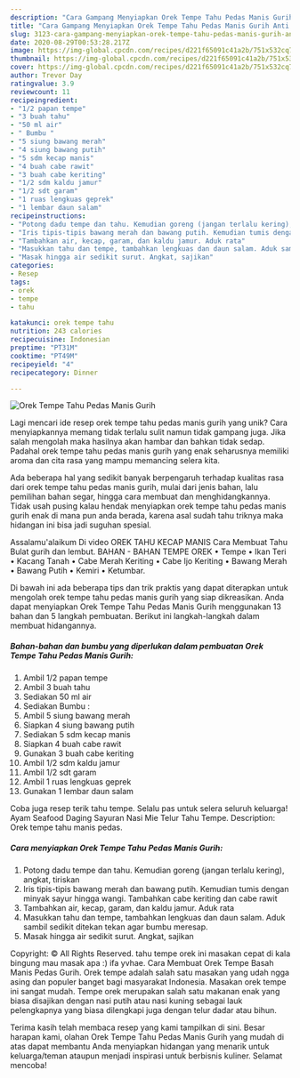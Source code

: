 ```yaml
---
description: "Cara Gampang Menyiapkan Orek Tempe Tahu Pedas Manis Gurih Anti Gagal"
title: "Cara Gampang Menyiapkan Orek Tempe Tahu Pedas Manis Gurih Anti Gagal"
slug: 3123-cara-gampang-menyiapkan-orek-tempe-tahu-pedas-manis-gurih-anti-gagal
date: 2020-08-29T00:53:28.217Z
image: https://img-global.cpcdn.com/recipes/d221f65091c41a2b/751x532cq70/orek-tempe-tahu-pedas-manis-gurih-foto-resep-utama.jpg
thumbnail: https://img-global.cpcdn.com/recipes/d221f65091c41a2b/751x532cq70/orek-tempe-tahu-pedas-manis-gurih-foto-resep-utama.jpg
cover: https://img-global.cpcdn.com/recipes/d221f65091c41a2b/751x532cq70/orek-tempe-tahu-pedas-manis-gurih-foto-resep-utama.jpg
author: Trevor Day
ratingvalue: 3.9
reviewcount: 11
recipeingredient:
- "1/2 papan tempe"
- "3 buah tahu"
- "50 ml air"
- " Bumbu "
- "5 siung bawang merah"
- "4 siung bawang putih"
- "5 sdm kecap manis"
- "4 buah cabe rawit"
- "3 buah cabe keriting"
- "1/2 sdm kaldu jamur"
- "1/2 sdt garam"
- "1 ruas lengkuas geprek"
- "1 lembar daun salam"
recipeinstructions:
- "Potong dadu tempe dan tahu. Kemudian goreng (jangan terlalu kering), angkat, tiriskan"
- "Iris tipis-tipis bawang merah dan bawang putih. Kemudian tumis dengan minyak sayur hingga wangi. Tambahkan cabe keriting dan cabe rawit"
- "Tambahkan air, kecap, garam, dan kaldu jamur. Aduk rata"
- "Masukkan tahu dan tempe, tambahkan lengkuas dan daun salam. Aduk sambil sedikit ditekan tekan agar bumbu meresap."
- "Masak hingga air sedikit surut. Angkat, sajikan"
categories:
- Resep
tags:
- orek
- tempe
- tahu

katakunci: orek tempe tahu 
nutrition: 243 calories
recipecuisine: Indonesian
preptime: "PT31M"
cooktime: "PT49M"
recipeyield: "4"
recipecategory: Dinner

---
```



![Orek Tempe Tahu Pedas Manis Gurih](https://img-global.cpcdn.com/recipes/d221f65091c41a2b/751x532cq70/orek-tempe-tahu-pedas-manis-gurih-foto-resep-utama.jpg)

Lagi mencari ide resep orek tempe tahu pedas manis gurih yang unik? Cara menyiapkannya memang tidak terlalu sulit namun tidak gampang juga. Jika salah mengolah maka hasilnya akan hambar dan bahkan tidak sedap. Padahal orek tempe tahu pedas manis gurih yang enak seharusnya memiliki aroma dan cita rasa yang mampu memancing selera kita.

Ada beberapa hal yang sedikit banyak berpengaruh terhadap kualitas rasa dari orek tempe tahu pedas manis gurih, mulai dari jenis bahan, lalu pemilihan bahan segar, hingga cara membuat dan menghidangkannya. Tidak usah pusing kalau hendak menyiapkan orek tempe tahu pedas manis gurih enak di mana pun anda berada, karena asal sudah tahu triknya maka hidangan ini bisa jadi suguhan spesial.

Assalamu&#39;alaikum Di video OREK TAHU KECAP MANIS Cara Membuat Tahu Bulat gurih dan lembut. BAHAN - BAHAN TEMPE OREK • Tempe • Ikan Teri • Kacang Tanah • Cabe Merah Keriting • Cabe Ijo Keriting • Bawang Merah • Bawang Putih • Kemiri • Ketumbar.


Di bawah ini ada beberapa tips dan trik praktis yang dapat diterapkan untuk mengolah orek tempe tahu pedas manis gurih yang siap dikreasikan. Anda dapat menyiapkan Orek Tempe Tahu Pedas Manis Gurih menggunakan 13 bahan dan 5 langkah pembuatan. Berikut ini langkah-langkah dalam membuat hidangannya.

<!--inarticleads1-->

##### Bahan-bahan dan bumbu yang diperlukan dalam pembuatan Orek Tempe Tahu Pedas Manis Gurih:

1. Ambil 1/2 papan tempe
1. Ambil 3 buah tahu
1. Sediakan 50 ml air
1. Sediakan  Bumbu :
1. Ambil 5 siung bawang merah
1. Siapkan 4 siung bawang putih
1. Sediakan 5 sdm kecap manis
1. Siapkan 4 buah cabe rawit
1. Gunakan 3 buah cabe keriting
1. Ambil 1/2 sdm kaldu jamur
1. Ambil 1/2 sdt garam
1. Ambil 1 ruas lengkuas geprek
1. Gunakan 1 lembar daun salam


Coba juga resep terik tahu tempe. Selalu pas untuk selera seluruh keluarga! Ayam Seafood Daging Sayuran Nasi Mie Telur Tahu Tempe. Description: Orek tempe tahu manis pedas. 

<!--inarticleads2-->

##### Cara menyiapkan Orek Tempe Tahu Pedas Manis Gurih:

1. Potong dadu tempe dan tahu. Kemudian goreng (jangan terlalu kering), angkat, tiriskan
1. Iris tipis-tipis bawang merah dan bawang putih. Kemudian tumis dengan minyak sayur hingga wangi. Tambahkan cabe keriting dan cabe rawit
1. Tambahkan air, kecap, garam, dan kaldu jamur. Aduk rata
1. Masukkan tahu dan tempe, tambahkan lengkuas dan daun salam. Aduk sambil sedikit ditekan tekan agar bumbu meresap.
1. Masak hingga air sedikit surut. Angkat, sajikan


Copyright: © All Rights Reserved. tahu tempe orek ini masakan cepat di kala bingung mau masak apa :) ifa yvhae. Cara Membuat Orek Tempe Basah Manis Pedas Gurih. Orek tempe adalah salah satu masakan yang udah ngga asing dan populer banget bagi masyarakat Indonesia. Masakan orek tempe ini sangat mudah. Tempe orek merupakan salah satu makanan enak yang biasa disajikan dengan nasi putih atau nasi kuning sebagai lauk pelengkapnya yang biasa dilengkapi juga dengan telur dadar atau bihun. 

Terima kasih telah membaca resep yang kami tampilkan di sini. Besar harapan kami, olahan Orek Tempe Tahu Pedas Manis Gurih yang mudah di atas dapat membantu Anda menyiapkan hidangan yang menarik untuk keluarga/teman ataupun menjadi inspirasi untuk berbisnis kuliner. Selamat mencoba!
